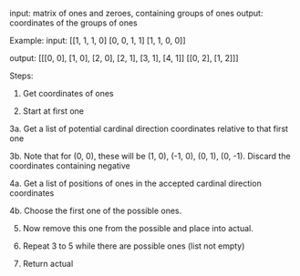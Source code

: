 input: matrix of ones and zeroes, containing groups of ones
output: coordinates of the groups of ones

Example:
input:
[[1, 1, 1, 0]
 [0, 0, 1, 1]
 [1, 1, 0, 0]]

output:
[[[0, 0], [1, 0], [2, 0], [2, 1], [3, 1], [4, 1]]
 [[0, 2], [1, 2]]]

Steps:

1. Get coordinates of ones

2. Start at first one

3a. Get a list of potential cardinal direction coordinates relative to that first one

3b. Note that for (0, 0), these will be (1, 0), (-1, 0), (0, 1), (0, -1). Discard the coordinates containing negative

4a. Get a list of positions of ones in the accepted cardinal direction coordinates

4b. Choose the first one of the possible ones.

5. Now remove this one from the possible and place into actual.

6. Repeat 3 to 5 while there are possible ones (list not empty)

7. Return actual
